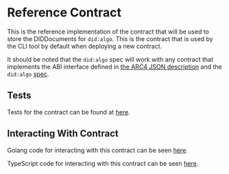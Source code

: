 # Reference Contract

This is the reference implementation of the contract that will be used to store the DIDDocuments for `did:algo`. This is the contract that is used by the CLI tool by default when deploying a new contract.

It should be noted that the `did:algo` spec will work with any contract that implements the ABI interface defined in [the ARC4 JSON description](./contracts/artifacts/AlgoDID.arc4.json) and the `did:algo` [spec](../SPEC.md).

## Tests

Tests for the contract can be found at [here](./__test__/algo-did.test.ts).

## Interacting With Contract

Golang code for interacting with this contract can be seen [here](../client/internal/main.go).

TypeScript code for interacting with this contract can be seen [here](./src/index.ts).
